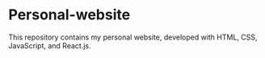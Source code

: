 # Personal-website
This repository contains my personal website, developed with HTML, CSS, JavaScript, and React.js.
